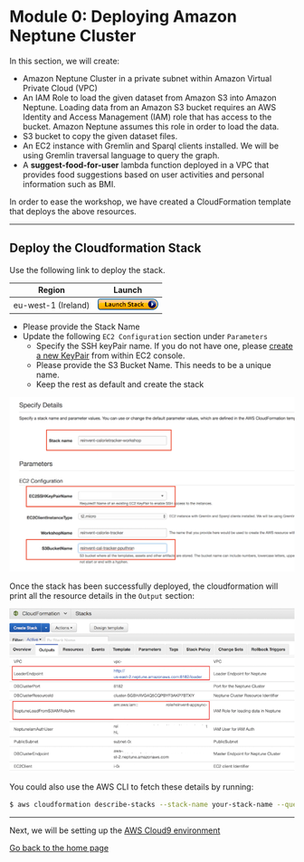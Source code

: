 # Module 0: Deploying Amazon Neptune Cluster

In this section, we will create:

- Amazon Neptune Cluster in a private subnet within Amazon Virtual Private Cloud (VPC)
- An IAM Role to load the given dataset from Amazon S3 into Amazon Neptune. Loading data from an Amazon S3 bucket requires an AWS Identity and Access Management (IAM) role that has access to the bucket. Amazon Neptune assumes this role in order to load the data.
- S3 bucket to copy the given dataset files.
- An EC2 instance with Gremlin and Sparql clients installed. We will be using Gremlin traversal language to query the graph. 
- A **suggest-food-for-user** lambda function deployed in a VPC that provides food suggestions based on user activities and personal information such as BMI.

In order to ease the workshop, we have created a CloudFormation template that deploys the above resources.

-----
## Deploy the Cloudformation Stack

Use the following link to deploy the stack. 

Region| Launch
------|-----
eu-west-1 (Ireland) | [![Launch](../images/cloudformation-launch-stack-button.png)](https://eu-west-1.console.aws.amazon.com/cloudformation/home?region=eu-west-1#/stacks/new?stackName=[reinvent-calorietracker-workshop]&templateURL=https://s3.eu-west-1.amazonaws.com/reinvent-calorie-tracker-workshop/0_NEPTUNE/templates/main.yaml)

- Please provide the Stack Name
- Update the following `EC2 Configuration` section under `Parameters`
  - Specify the SSH keyPair name. If you do not have one, please [create a new KeyPair](https://docs.aws.amazon.com/AWSEC2/latest/UserGuide/ec2-key-pairs.html#having-ec2-create-your-key-pair) from within EC2 console.
  - Please provide the S3 Bucket Name. This needs to be a unique name.
  - Keep the rest as default and create the stack

![CFN](../images/image-cfn-inputs.png)

Once the stack has been successfully deployed, the cloudformation will print all the resource details in the `Output` section:

![Outputs](../images/cfn_outputs.png)

You could also use the AWS CLI to fetch these details by running:

```bash
$ aws cloudformation describe-stacks --stack-name your-stack-name --query 'Stacks[0].Outputs'
``` 

---

Next, we will be setting up the [AWS Cloud9 environment](../1_AWS_Cloud9/README.md)

[Go back to the home page](../README.md)